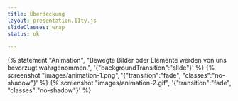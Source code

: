 ```yaml
---
title: Überdeckung
layout: presentation.11ty.js
slideClasses: wrap
status: ok

---
```


{% statement "Animation", "Bewegte Bilder oder Elemente werden von uns bevorzugt wahrgenommen.", '{"backgroundTransition":"slide"}' %}
{% screenshot "images/animation-1.png", '{"transition":"fade", "classes":"no-shadow"}' %}
{% screenshot "images/animation-2.gif", '{"transition":"fade", "classes":"no-shadow"}' %}
